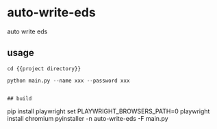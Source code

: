 # auto-write-eds
auto write eds

## usage
```
cd {{project directory}}

python main.py --name xxx --password xxx


## build 

```
pip install playwright
set PLAYWRIGHT_BROWSERS_PATH=0
playwright install chromium
pyinstaller -n auto-write-eds -F main.py